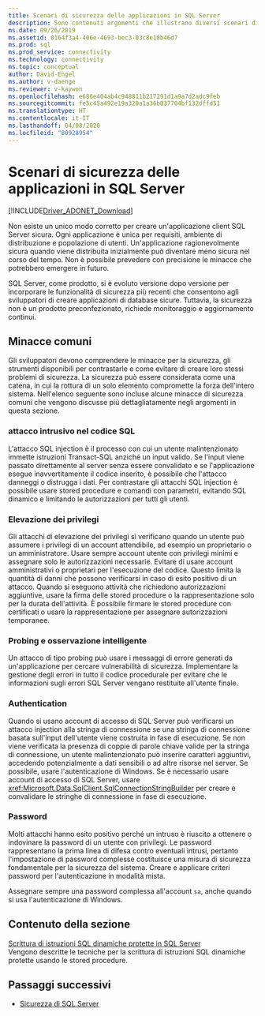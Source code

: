 ```yaml
---
title: Scenari di sicurezza delle applicazioni in SQL Server
description: Sono contenuti argomenti che illustrano diversi scenari di sicurezza per applicazioni ADO.NET e SQL Server.
ms.date: 09/26/2019
ms.assetid: 0164f3a4-406e-4693-bec3-03c8e18b46d7
ms.prod: sql
ms.prod_service: connectivity
ms.technology: connectivity
ms.topic: conceptual
author: David-Engel
ms.author: v-daenge
ms.reviewer: v-kaywon
ms.openlocfilehash: e686e404ab4c948811b217291d1a9a7d2adc9feb
ms.sourcegitcommit: fe5c45a492e19a320a1a36b037704bf132dffd51
ms.translationtype: HT
ms.contentlocale: it-IT
ms.lasthandoff: 04/08/2020
ms.locfileid: "80928954"
---
```

# <a name="application-security-scenarios-in-sql-server"></a>Scenari di sicurezza delle applicazioni in SQL Server

[!INCLUDE[Driver_ADONET_Download](../../../includes/driver_adonet_download.md)]

Non esiste un unico modo corretto per creare un'applicazione client SQL Server sicura. Ogni applicazione è unica per requisiti, ambiente di distribuzione e popolazione di utenti. Un'applicazione ragionevolmente sicura quando viene distribuita inizialmente può diventare meno sicura nel corso del tempo. Non è possibile prevedere con precisione le minacce che potrebbero emergere in futuro.  
  
SQL Server, come prodotto, si è evoluto versione dopo versione per incorporare le funzionalità di sicurezza più recenti che consentono agli sviluppatori di creare applicazioni di database sicure. Tuttavia, la sicurezza non è un prodotto preconfezionato, richiede monitoraggio e aggiornamento continui.  
  
## <a name="common-threats"></a>Minacce comuni  
Gli sviluppatori devono comprendere le minacce per la sicurezza, gli strumenti disponibili per contrastarle e come evitare di creare loro stessi problemi di sicurezza. La sicurezza può essere considerata come una catena, in cui la rottura di un solo elemento compromette la forza dell'intero sistema. Nell'elenco seguente sono incluse alcune minacce di sicurezza comuni che vengono discusse più dettagliatamente negli argomenti in questa sezione.  
  
### <a name="sql-injection"></a>attacco intrusivo nel codice SQL  
L'attacco SQL injection è il processo con cui un utente malintenzionato immette istruzioni Transact-SQL anziché un input valido. Se l'input viene passato direttamente al server senza essere convalidato e se l'applicazione esegue inavvertitamente il codice inserito, è possibile che l'attacco danneggi o distrugga i dati. Per contrastare gli attacchi SQL injection è possibile usare stored procedure e comandi con parametri, evitando SQL dinamico e limitando le autorizzazioni per tutti gli utenti.  
  
### <a name="elevation-of-privilege"></a>Elevazione dei privilegi  
Gli attacchi di elevazione dei privilegi si verificano quando un utente può assumere i privilegi di un account attendibile, ad esempio un proprietario o un amministratore. Usare sempre account utente con privilegi minimi e assegnare solo le autorizzazioni necessarie. Evitare di usare account amministrativi o proprietari per l'esecuzione del codice. Questo limita la quantità di danni che possono verificarsi in caso di esito positivo di un attacco. Quando si eseguono attività che richiedono autorizzazioni aggiuntive, usare la firma delle stored procedure o la rappresentazione solo per la durata dell'attività. È possibile firmare le stored procedure con certificati o usare la rappresentazione per assegnare autorizzazioni temporanee.  
  
### <a name="probing-and-intelligent-observation"></a>Probing e osservazione intelligente  
Un attacco di tipo probing può usare i messaggi di errore generati da un'applicazione per cercare vulnerabilità di sicurezza. Implementare la gestione degli errori in tutto il codice procedurale per evitare che le informazioni sugli errori SQL Server vengano restituite all'utente finale.  
  
### <a name="authentication"></a>Authentication  
Quando si usano account di accesso di SQL Server può verificarsi un attacco injection alla stringa di connessione se una stringa di connessione basata sull'input dell'utente viene costruita in fase di esecuzione. Se non viene verificata la presenza di coppie di parole chiave valide per la stringa di connessione, un utente malintenzionato può inserire caratteri aggiuntivi, accedendo potenzialmente a dati sensibili o ad altre risorse nel server. Se possibile, usare l'autenticazione di Windows. Se è necessario usare account di accesso di SQL Server, usare <xref:Microsoft.Data.SqlClient.SqlConnectionStringBuilder> per creare e convalidare le stringhe di connessione in fase di esecuzione.  
  
### <a name="passwords"></a>Password  
Molti attacchi hanno esito positivo perché un intruso è riuscito a ottenere o indovinare la password di un utente con privilegi. Le password rappresentano la prima linea di difesa contro eventuali intrusi, pertanto l'impostazione di password complesse costituisce una misura di sicurezza fondamentale per la sicurezza del sistema. Creare e applicare criteri password per l'autenticazione in modalità mista.  
  
Assegnare sempre una password complessa all'account `sa`, anche quando si usa l'autenticazione di Windows.  
  
## <a name="in-this-section"></a>Contenuto della sezione  
[Scrittura di istruzioni SQL dinamiche protette in SQL Server](writing-secure-dynamic-sql.md)  
Vengono descritte le tecniche per la scrittura di istruzioni SQL dinamiche protette usando le stored procedure.  

## <a name="next-steps"></a>Passaggi successivi
- [Sicurezza di SQL Server](sql-server-security.md)
